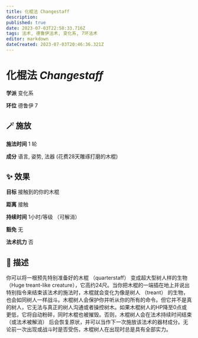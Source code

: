 ```yaml
---
title: 化棍法 Changestaff
description: 
published: true
date: 2023-07-03T22:58:33.716Z
tags: 法术, 德鲁伊法术, 变化系, 7环法术
editor: markdown
dateCreated: 2023-07-03T20:46:36.321Z
---
```


# **化棍法** *Changestaff*

**学派** 变化系 

**环位** 德鲁伊 7

## 🪄 施放

**施法时间** 1 轮

**成分** 语言, 姿势, 法器 (花费28天雕琢打磨的木棍)

## ✨ 效果 

**目标** 接触到的你的木棍 

**距离** 接触  

**持续时间** 1小时/等级 （可解消） 

**豁免** 无

**法术抗力** 否

## 📖 描述

你可以将一根预先特别准备好的木棍 （quarterstaff） 变成超大型树人样的生物 （Huge treant-like creature），它高约24尺。当你把木棍的一端插在地上并说出特别指令来结束该法术的施法时，木棍就会变化为像是树人 （treant） 的生物，也会如同树人一样战斗。木棍树人会保护你并听从你的所有的命令。但它并不是真的树人，它无法与真正的树人沟通或者操控树木。如果木棍树人的HP降至0点或更低，它将自动粉碎，同时木棍也被摧毁。否则，木棍树人会在法术持续时间结束 （或法术被解消） 后会恢复原状，并可以当作下一次施放该法术的器材成分。无论前一次出现或战斗时是否受伤，木棍树人在出现时总是具有全部实力。
    